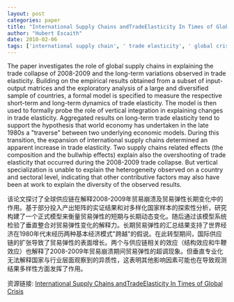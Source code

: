 ```yaml
---
layout: post
categories: paper
title: "International Supply Chains andTradeElasticity In Times of Global Crisis"
author: "Hubert Escaith"
date: 2010-02-06
tags: ['international supply chain', ' trade elasticity', ' global crisis', ' trade collapse', ' input-output analysis', ' error-correction-model']
---
```


The paper investigates the role of global supply chains in explaining the trade collapse of 2008-2009 and the long-term variations observed in trade elasticity. Building on the empirical results obtained from a subset of input-output matrices and the exploratory analysis of a large and diversified sample of countries, a formal model is specified to measure the respective short-term and long-term dynamics of trade elasticity. The model is then used to formally probe the role of vertical integration in explaining changes in trade elasticity. Aggregated results on long-term trade elasticity tend to support the hypothesis that world economy has undertaken in the late 1980s a "traverse" between two underlying economic models. During this transition, the expansion of international supply chains determined an apparent increase in trade elasticity. Two supply chains related effects (the composition and the bullwhip effects) explain also the overshooting of trade elasticity that occurred during the 2008-2009 trade collapse. But vertical specialization is unable to explain the heterogeneity observed on a country and sectoral level, indicating that other contributive factors may also have been at work to explain the diversity of the observed results.

该论文探讨了全球供应链在解释2008-2009年贸易崩溃及贸易弹性长期变化中的作用。基于部分投入产出矩阵的实证结果和对多样化国家样本的探索性分析，研究构建了一个正式模型来衡量贸易弹性的短期与长期动态变化。随后通过该模型系统检验了垂直整合对贸易弹性变化的解释力。长期贸易弹性的汇总结果支持了世界经济在1980年代末经历两种基本经济模式"跨越"的假说。在此转型期间，国际供应链的扩张导致了贸易弹性的表面增长。两个与供应链相关的效应（结构效应和牛鞭效应）也解释了2008-2009年贸易崩溃期间贸易弹性的超调现象。但垂直专业化无法解释国家与行业层面观察到的异质性，这表明其他影响因素可能也在导致观测结果多样性方面发挥了作用。

资源链接: [International Supply Chains andTradeElasticity In Times of Global Crisis](https://papers.ssrn.com/sol3/papers.cfm?abstract_id=1548424)
